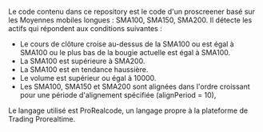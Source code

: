 Le code contenu dans ce repository est le code d'un proscreener basé sur les Moyennes mobiles longues : SMA100, SMA150, SMA200.
Il détecte les actifs qui répondent aux conditions suivantes :

- Le cours de clôture croise au-dessus de la SMA100 ou est égal à SMA100 ou le plus bas de la bougie actuelle est égal à SMA100.
- La SMA100 est supérieure à SMA200.
- La SMA100 est en tendance haussière.
- Le volume est supérieur ou égal à 10000.
- Les SMA100, SMA150 et SMA200 sont alignées dans l'ordre croissant pour une période d'alignement spécifiée (alignPeriod = 10), 

Le langage utilisé est ProRealcode, un langage propre à la plateforme de Trading Prorealtime.
